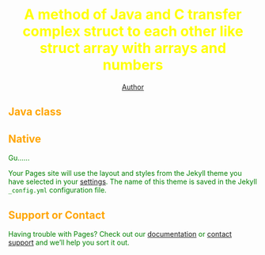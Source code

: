 <font color=yellow>
  
# <center>A method of Java and C transfer complex struct to each other like struct array with arrays and numbers</center>
  
[<center>Author</center>](https://github.com/ElisaPixtink)
  
<font color=orange>
  
<left>
  
## Java class
  
## Native<br>
  
<font color=green>
  
Gu......
  
Your Pages site will use the layout and styles from the Jekyll theme you have selected in your [settings](https://github.com/ElisaPixtink). The name of this theme is saved in the Jekyll `_config.yml` configuration file.
  
<font color=orange>
  
## Support or Contact
  
<font color=green>
  
Having trouble with Pages? Check out our [documentation](https://docs.github.com/categories/github-pages-basics/) or [contact support](https://support.github.com/contact) and we’ll help you sort it out.
  
</left>
  
